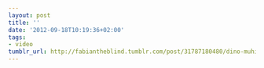 ```yaml
---
layout: post
title: ''
date: '2012-09-18T10:19:36+02:00'
tags:
- video
tumblr_url: http://fabiantheblind.tumblr.com/post/31787180480/dino-muhic-saz-these-are-some-of-my-wip
---
```

